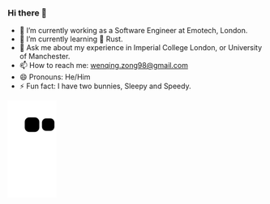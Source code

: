 ### Hi there 👋

- 🔭 I’m currently working as a Software Engineer at Emotech, London.
- 🌱 I’m currently learning 🦀 Rust.
- 💬 Ask me about my experience in Imperial College London, or University of Manchester.
- 📫 How to reach me: wenqing.zong98@gmail.com
- 😄 Pronouns: He/Him
- ⚡ Fun fact: I have two bunnies, Sleepy and Speedy.

![](https://raw.githubusercontent.com/WenqingZong/WenqingZong/main/assets/github-contribution-grid-snake.svg)
